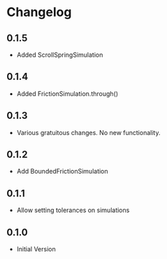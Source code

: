 # Changelog

## 0.1.5

- Added ScrollSpringSimulation

## 0.1.4

- Added FrictionSimulation.through()

## 0.1.3

- Various gratuitous changes. No new functionality.

## 0.1.2

- Add BoundedFrictionSimulation

## 0.1.1

- Allow setting tolerances on simulations


## 0.1.0

- Initial Version
